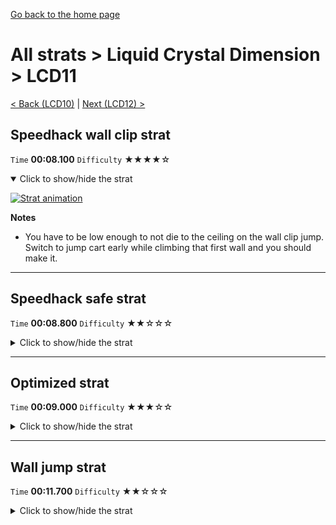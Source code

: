 [Go back to the home page](https://github.com/Doublevil/scbspeedrun)

# All strats > Liquid Crystal Dimension > LCD11

[< Back (LCD10)](https://github.com/Doublevil/scbspeedrun/blob/main/levels/all_lvl/LCD/LCD10.md) | [Next (LCD12) >](https://github.com/Doublevil/scbspeedrun/blob/main/levels/all_lvl/LCD/LCD12.md)

## Speedhack wall clip strat

`Time` **00:08.100** `Difficulty` ★★★★☆
<details open>
  <summary>Click to show/hide the strat</summary>

  [![Strat animation](https://github.com/Doublevil/scbspeedrun/blob/main/media/levels/LCD/LCD11_S_WallClipStrat.webp)](https://github.com/Doublevil/scbspeedrun/blob/main/media/levels/LCD/LCD11_S_WallClipStrat.mp4?raw=true)

  **Notes**
  - You have to be low enough to not die to the ceiling on the wall clip jump. Switch to jump cart early while climbing that first wall and you should make it.
</details>

---
## Speedhack safe strat

`Time` **00:08.800** `Difficulty` ★★☆☆☆
<details>
  <summary>Click to show/hide the strat</summary>

  [![Strat animation](https://github.com/Doublevil/scbspeedrun/blob/main/media/levels/LCD/LCD11_S_SafeStrat.webp)](https://github.com/Doublevil/scbspeedrun/blob/main/media/levels/LCD/LCD11_S_SafeStrat.mp4?raw=true)
</details>

---
## Optimized strat

`Time` **00:09.000** `Difficulty` ★★★☆☆
<details>
  <summary>Click to show/hide the strat</summary>

  [![Strat animation](https://github.com/Doublevil/scbspeedrun/blob/main/media/levels/LCD/LCD11_OptimizedStrat.webp)](https://github.com/Doublevil/scbspeedrun/blob/main/media/levels/LCD/LCD11_OptimizedStrat.mp4?raw=true)

  **Notes**
  - The strat includes an optional swap dash (see the jump cart tech page for more info) that you can replace with an additional upwards dash after grabbing the last vertical wall.
</details>

---
## Wall jump strat

`Time` **00:11.700** `Difficulty` ★★☆☆☆
<details>
  <summary>Click to show/hide the strat</summary>

  [![Strat animation](https://github.com/Doublevil/scbspeedrun/blob/main/media/levels/LCD/LCD11_Strat.webp)](https://github.com/Doublevil/scbspeedrun/blob/main/media/levels/LCD/LCD11_Strat.mp4?raw=true)
</details>
